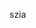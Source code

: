 szia
<!---
izhlb/izhlb is a ✨ special ✨ repository because its `README.md` (this file) appears on your GitHub profile.
You can click the Preview link to take a look at your changes.
--->
